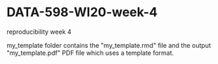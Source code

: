 # DATA-598-WI20-week-4
reproducibility week 4

my_template folder contains the "my_template.rmd" file and the output "my_template.pdf" PDF file which uses a template format.
